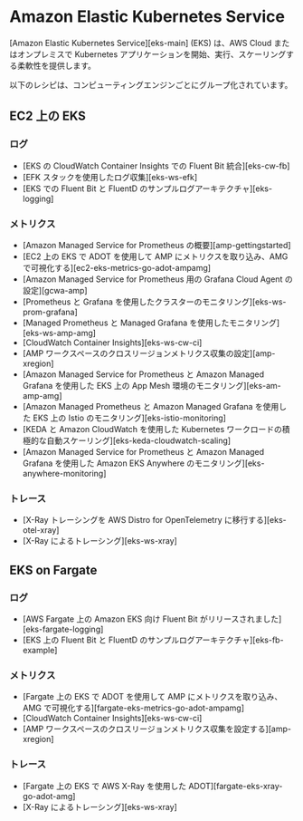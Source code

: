 # Amazon Elastic Kubernetes Service

[Amazon Elastic Kubernetes Service][eks-main] (EKS) は、AWS Cloud またはオンプレミスで Kubernetes アプリケーションを開始、実行、スケーリングする柔軟性を提供します。

以下のレシピは、コンピューティングエンジンごとにグループ化されています。

## EC2 上の EKS

### ログ

- [EKS の CloudWatch Container Insights での Fluent Bit 統合][eks-cw-fb]
- [EFK スタックを使用したログ収集][eks-ws-efk]
- [EKS での Fluent Bit と FluentD のサンプルログアーキテクチャ][eks-logging]

### メトリクス

- [Amazon Managed Service for Prometheus の概要][amp-gettingstarted]
- [EC2 上の EKS で ADOT を使用して AMP にメトリクスを取り込み、AMG で可視化する][ec2-eks-metrics-go-adot-ampamg]
- [Amazon Managed Service for Prometheus 用の Grafana Cloud Agent の設定][gcwa-amp]
- [Prometheus と Grafana を使用したクラスターのモニタリング][eks-ws-prom-grafana]
- [Managed Prometheus と Managed Grafana を使用したモニタリング][eks-ws-amp-amg]
- [CloudWatch Container Insights][eks-ws-cw-ci]
- [AMP ワークスペースのクロスリージョンメトリクス収集の設定][amp-xregion]
- [Amazon Managed Service for Prometheus と Amazon Managed Grafana を使用した EKS 上の App Mesh 環境のモニタリング][eks-am-amp-amg]
- [Amazon Managed Prometheus と Amazon Managed Grafana を使用した EKS 上の Istio のモニタリング][eks-istio-monitoring]
- [KEDA と Amazon CloudWatch を使用した Kubernetes ワークロードの積極的な自動スケーリング][eks-keda-cloudwatch-scaling]
- [Amazon Managed Service for Prometheus と Amazon Managed Grafana を使用した Amazon EKS Anywhere のモニタリング][eks-anywhere-monitoring]

### トレース

- [X-Ray トレーシングを AWS Distro for OpenTelemetry に移行する][eks-otel-xray]
- [X-Ray によるトレーシング][eks-ws-xray]

## EKS on Fargate

### ログ

- [AWS Fargate 上の Amazon EKS 向け Fluent Bit がリリースされました][eks-fargate-logging]
- [EKS 上の Fluent Bit と FluentD のサンプルログアーキテクチャ][eks-fb-example]

### メトリクス

- [Fargate 上の EKS で ADOT を使用して AMP にメトリクスを取り込み、AMG で可視化する][fargate-eks-metrics-go-adot-ampamg]
- [CloudWatch Container Insights][eks-ws-cw-ci]
- [AMP ワークスペースのクロスリージョンメトリクス収集を設定する][amp-xregion]

### トレース

- [Fargate 上の EKS で AWS X-Ray を使用した ADOT][fargate-eks-xray-go-adot-amg]
- [X-Ray によるトレーシング][eks-ws-xray]

